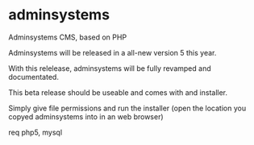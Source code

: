 adminsystems
============

Adminsystems CMS, based on PHP


Adminsystems will be released in a all-new version 5 this year.

With this relelease, adminsystems will be fully revamped and documentated.

This beta release should be useable and comes with and installer.

Simply give file permissions and run the installer (open the location you copyed adminsystems into in an web browser)

req php5, mysql
